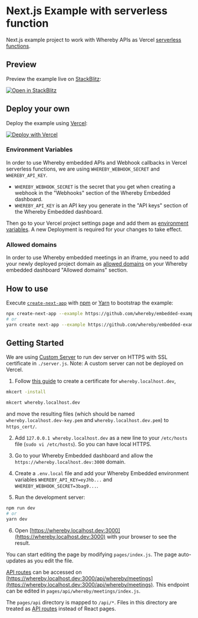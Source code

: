 # Next.js Example with serverless function

Next.js example project to work with Whereby APIs as Vercel [serverless functions](https://vercel.com/docs/serverless-functions/introduction).

## Preview

Preview the example live on [StackBlitz](http://stackblitz.com/):

[![Open in StackBlitz](https://developer.stackblitz.com/img/open_in_stackblitz.svg)](https://stackblitz.com/github/whereby/embedded-examples/tree/main/nextjs-vercel)

## Deploy your own

Deploy the example using [Vercel](https://vercel.com?utm_source=github&utm_medium=readme&utm_campaign=next-example):

[![Deploy with Vercel](https://vercel.com/button)](https://vercel.com/new/git/external?repository-url=https://github.com/whereby/embedded-examples/tree/main/nextjs-vercel&project-name=whereby-nextjs-vercel&repository-name=whereby-nextjs-vercel)

### Environment Variables

In order to use Whereby embedded APIs and Webhook callbacks in Vercel serverless functions, we are using `WHEREBY_WEBHOOK_SECRET` and `WHEREBY_API_KEY`.

- `WHEREBY_WEBHOOK_SECRET` is the secret that you get when creating a webhook in the "Webhooks" section of the Whereby Embedded dashboard.
- `WHEREBY_API_KEY` is an API key you generate in the "API keys" section of the Whereby Embedded dashboard.

Then go to your Vercel project settings page and add them as [environment variables](https://vercel.com/docs/environment-variables).
A new Deployment is required for your changes to take effect.

### Allowed domains

In order to use Whereby embedded meetings in an iframe, you need to add your newly deployed project domain as [allowed domains](https://whereby.com/information/embedded-guide/#allowed-domains) on your Whereby embedded dashboard "Allowed domains" section.


## How to use

Execute [`create-next-app`](https://github.com/vercel/next.js/tree/canary/packages/create-next-app) with [npm](https://docs.npmjs.com/cli/init) or [Yarn](https://yarnpkg.com/lang/en/docs/cli/create/) to bootstrap the example:

```bash
npx create-next-app --example https://github.com/whereby/embedded-examples/tree/main/nextjs-vercel whereby-nextjs-vercel
# or
yarn create next-app --example https://github.com/whereby/embedded-examples/tree/main/nextjs-vercel whereby-nextjs-vercel
```

## Getting Started

We are using [Custom Server](https://nextjs.org/docs/advanced-features/custom-server) to run dev server on HTTPS with SSL certificate in `./server.js`.
Note: A custom server can not be deployed on Vercel.

1. Follow [this guide](https://web.dev/how-to-use-local-https/#setup) to create a certificate for `whereby.localhost.dev`,
```bash
mkcert -install

mkcert whereby.localhost.dev
```
and move the resulting files (which should be named `whereby.localhost.dev-key.pem` and `whereby.localhost.dev.pem`) to `https_cert/`.

2. Add `127.0.0.1 whereby.localhost.dev` as a new line to your `/etc/hosts` file (`sudo vi /etc/hosts`). So you can have local HTTPS.

3. Go to your Whereby Embedded dashboard and allow the `https://whereby.localhost.dev:3000` domain.

4. Create a `.env.local` file and add your Whereby Embedded environment variables `WHEREBY_API_KEY=eyJhb...` and `WHEREBY_WEBHOOK_SECRET=3bag9...`.

5. Run the development server:

```bash
npm run dev
# or
yarn dev
```

6. Open [https://whereby.localhost.dev:3000](https://whereby.localhost.dev:3000) with your browser to see the result.

You can start editing the page by modifying `pages/index.js`. The page auto-updates as you edit the file.

[API routes](https://nextjs.org/docs/api-routes/introduction) can be accessed on [https://whereby.localhost.dev:3000/api/whereby/meetings](https://whereby.localhost.dev:3000/api/whereby/meetings).
This endpoint can be edited in `pages/api/whereby/meetings/index.js`.

The `pages/api` directory is mapped to `/api/*`. Files in this directory are treated as [API routes](https://nextjs.org/docs/api-routes/introduction) instead of React pages.
